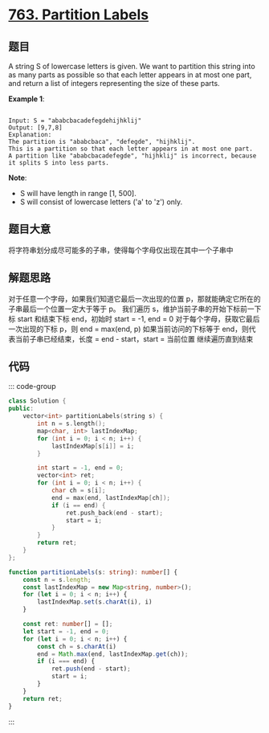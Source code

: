 # [763. Partition Labels](https://leetcode.com/problems/partition-labels/)

## 题目

A string S of lowercase letters is given. We want to partition this string into as many parts as possible so that each letter appears in at most one part, and return a list of integers representing the size of these parts.



**Example 1**:


```

Input: S = "ababcbacadefegdehijhklij"
Output: [9,7,8]
Explanation:
The partition is "ababcbaca", "defegde", "hijhklij".
This is a partition so that each letter appears in at most one part.
A partition like "ababcbacadefegde", "hijhklij" is incorrect, because it splits S into less parts.

```

**Note**:

- S will have length in range [1, 500].
- S will consist of lowercase letters ('a' to 'z') only.


## 题目大意

将字符串划分成尽可能多的子串，使得每个字母仅出现在其中一个子串中

## 解题思路

对于任意一个字母，如果我们知道它最后一次出现的位置 p，那就能确定它所在的子串最后一个位置一定大于等于 p。
我们遍历 s，维护当前子串的开始下标前一下标 start 和结束下标 end，初始时 start = -1, end = 0
对于每个字母，获取它最后一次出现的下标 p，则 end = max(end, p)
如果当前访问的下标等于 end，则代表当前子串已经结束，长度 = end - start，start = 当前位置
继续遍历直到结束

## 代码

::: code-group
```cpp [c++]
class Solution {
public:
    vector<int> partitionLabels(string s) {
        int n = s.length();
        map<char, int> lastIndexMap;
        for (int i = 0; i < n; i++) {
            lastIndexMap[s[i]] = i;
        }

        int start = -1, end = 0;
        vector<int> ret;
        for (int i = 0; i < n; i++) {
            char ch = s[i];
            end = max(end, lastIndexMap[ch]);
            if (i == end) {
                ret.push_back(end - start);
                start = i;
            }
        }
        return ret;
    }
};  
```

```ts
function partitionLabels(s: string): number[] {
    const n = s.length;
    const lastIndexMap = new Map<string, number>();
    for (let i = 0; i < n; i++) {
        lastIndexMap.set(s.charAt(i), i)
    }

    const ret: number[] = [];
    let start = -1, end = 0;
    for (let i = 0; i < n; i++) {
        const ch = s.charAt(i)
        end = Math.max(end, lastIndexMap.get(ch));
        if (i === end) {
            ret.push(end - start);
            start = i;
        }
    }
    return ret;
}
```

:::
